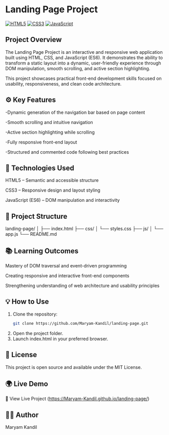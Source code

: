 # Landing Page Project

[![HTML5](https://img.shields.io/badge/HTML5-orange?logo=html5)](https://developer.mozilla.org/en-US/docs/Web/Guide/HTML/HTML5)
[![CSS3](https://img.shields.io/badge/CSS3-blue?logo=css3)](https://developer.mozilla.org/en-US/docs/Web/CSS)
[![JavaScript](https://img.shields.io/badge/JavaScript-yellow?logo=javascript)](https://developer.mozilla.org/en-US/docs/Web/JavaScript)

## Project Overview
 
The Landing Page Project is an interactive and responsive web application built using HTML, CSS, and JavaScript (ES6).
It demonstrates the ability to transform a static layout into a dynamic, user-friendly experience through DOM manipulation, smooth scrolling, and active section highlighting.

This project showcases practical front-end development skills focused on usability, responsiveness, and clean code architecture.

## ⚙️ Key Features

-Dynamic generation of the navigation bar based on page content

-Smooth scrolling and intuitive navigation

-Active section highlighting while scrolling

-Fully responsive front-end layout

-Structured and commented code following best practices

## 🧩 Technologies Used

  HTML5 – Semantic and accessible structure

  CSS3 – Responsive design and layout styling

  JavaScript (ES6) – DOM manipulation and interactivity

## 📁 Project Structure
landing-page/
│
├── index.html
├── css/
│   └── styles.css
├── js/
│   └── app.js
└── README.md

## 📚 Learning Outcomes

Mastery of DOM traversal and event-driven programming

Creating responsive and interactive front-end components

Strengthening understanding of web architecture and usability principles


## 💡 How to Use
1. Clone the repository:
   ```bash
   git clone https://github.com/Maryam-Kandil/landing-page.git
2. Open the project folder.
3. Launch index.html in your preferred browser.


## 🧾 License
This project is open source and available under the MIT License.
  
## 🌍 Live Demo

🔗 View Live Project (https://Maryam-Kandil.github.io/landing-page/)

## 👩‍💻 Author

Maryam Kandil
